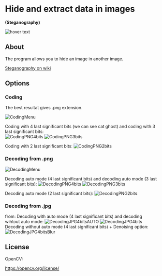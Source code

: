<h1>Hide and extract data in images</h1>
<b>(Steganography)</b>
<p></p>
<img src="https://img.shields.io/badge/C++-17 | opencv-blue" title="hover text">
<p></p>

<h2>About</h2>
The program allows you to hide an image in another image.
<p><a href="https://en.wikipedia.org/wiki/Steganography">Steganography on wiki</a></p>

<h2>Options</h2>
<h3>Coding</h3>

The best resultat gives .png extension.
<p><img src="https://i.imgur.com/EfcW7rf.png" alt="CodingMenu" class="center"></p>


Coding with 4 last significant bits (we can see cat ghost) and coding with 3 last significant bits:  
<img src="https://i.imgur.com/Td6Xth8.png" alt="CodingPNG4bits">      <img src="https://i.imgur.com/aWBNIgI.png" alt="CodingPNG3bits">
<p></p>
Coding with 2 last significant bits: 
<img src="https://i.imgur.com/hJABoe8.png" alt="CodingPNG2bits" class="right">


<h3>Decoding from .png</h3>


<img src="https://i.imgur.com/heDjKZ2.png" alt="DecodingMenu" class="center">

Decoding auto mode  (4 last significant bits) and decoding auto mode  (3 last significant bits):
<img src="https://i.imgur.com/rrvsMbn.png" alt="DecodingPNG4bits">  <img src="https://i.imgur.com/JsjqRc7.png" alt="DecodingPNG3bits">
<p></p>
Decoding auto mode  (2 last significant bits):
<img src="https://i.imgur.com/WGCBd3y.png" alt="DecodingPNG2bits" class="center">

<h3>Decoding from .jpg</h3>
from:
Decoding with auto mode (4 last significant bits) and decoding wihtout auto mode:
<img src="hhttps://i.imgur.com/uRflgzs.png" alt="DecodingJPG4bitsAUTO">  <img src="https://i.imgur.com/CEMzQAf.png" alt="DecodingJPG4bits">
Decoding without auto mode (4 last significant bits) + Denoising option:
<img src="https://i.imgur.com/IEwRTuk.png" alt="DecodingJPG4bitsBlur" class="center">

<h2>License</h2>
OpenCV:
<p><a href="https://opencv.org/license/">https://opencv.org/license/</a></p>
